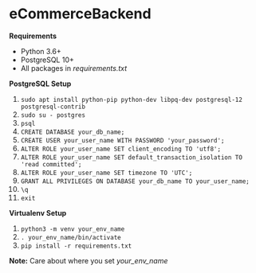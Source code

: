 # eCommerceBackend

**Requirements**

- Python 3.6+
- PostgreSQL 10+
- All packages in *requirements.txt*

**PostgreSQL Setup**

1. `sudo apt install python-pip python-dev libpq-dev postgresql-12 postgresql-contrib`
2. `sudo su - postgres`
3. `psql`
4. `CREATE DATABASE your_db_name;`
5. `CREATE USER your_user_name WITH PASSWORD 'your_password';`
6. `ALTER ROLE your_user_name SET client_encoding TO 'utf8';`
7. `ALTER ROLE your_user_name SET default_transaction_isolation TO 'read committed';`
8. `ALTER ROLE your_user_name SET timezone TO 'UTC';`
9. `GRANT ALL PRIVILEGES ON DATABASE your_db_name TO your_user_name;`
10. `\q`
11. `exit`

**Virtualenv Setup**

1. `python3 -m venv your_env_name`
2. `. your_env_name/bin/activate`
3. `pip install -r requirements.txt`

**Note:** Care about where you set *your_env_name*
